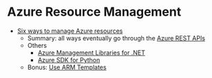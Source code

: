 # Azure Resource Management

- [Six ways to manage Azure resources](https://markheath.net/post/six-ways-manage-azure-resources)
    - Summary: all ways eventually go through the [Azure REST APIs](https://docs.microsoft.com/en-us/rest/api/?view=Azure)
    - Others
        - [Azure Management Libraries for .NET](https://azure.microsoft.com/en-us/blog/azure-management-libraries-for-net-generally-available-now/)
        - [Azure SDK for Python](https://docs.microsoft.com/en-us/azure/python/python-sdk-azure-install?view=azure-python)
     - Bonus: [Use ARM Templates](https://docs.microsoft.com/en-us/azure/azure-resource-manager/resource-manager-quickstart-create-templates-use-the-portal)